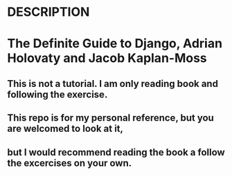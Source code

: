 # DESCRIPTION

# The Definite Guide to Django, Adrian Holovaty and Jacob Kaplan-Moss

## This is not a tutorial. I am only reading book and following the exercise. 
## This repo is for my personal reference, but you are welcomed to look at it,
## but I would recommend reading the book a follow the excercises on your own.
